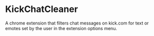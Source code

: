 # KickChatCleaner
A chrome extension that filters chat messages on kick.com for text or emotes set by the user in the extension options menu.
